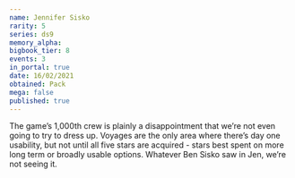 ```yaml
---
name: Jennifer Sisko
rarity: 5
series: ds9
memory_alpha:
bigbook_tier: 8
events: 3
in_portal: true
date: 16/02/2021
obtained: Pack
mega: false
published: true
---
```


The game’s 1,000th crew is plainly a disappointment that we’re not even going to try to dress up. Voyages are the only area where there’s day one usability, but not until all five stars are acquired - stars best spent on more long term or broadly usable options. Whatever Ben Sisko saw in Jen, we’re not seeing it.
